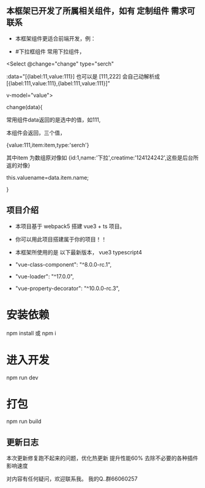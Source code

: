 ## 本框架已开发了所属相关组件，如有 定制组件 需求可联系
- 本框架组件更适合前端开发，例：

- #下拉框组件 常用下拉组件，

 <Select @change="change" type="serch"
 
 :data="[{label:11,value:111}] 也可以是 [111,222] 会自己动解析成[{label:111,value:111},{label:111,value:111}]" 
 
 v-model="value">
 
 </Select>

change(data){

  常用组件data返回的是选中的值，如111,
  
  本组件会返回，三个值，
  
  {value:111,item:item,type:'serch'}
  
  其中item 为数组原对像如 {id:1,name:'下拉',creatime:'124124242',这些是后台所返的对像}

  this.valuename=data.item.name;
  
}

## 项目介绍

- 本项目基于 webpack5 搭建 vue3 + ts 项目。

- 你可以用此项目搭建属于你的项目！！

- 本框架所使用的是 以下最新版本， vue3 typescript4

- "vue-class-component": "^8.0.0-rc.1",

- "vue-loader": "^17.0.0",

- "vue-property-decorator": "^10.0.0-rc.3",

# 安装依赖
npm install 或 npm i

# 进入开发
npm run dev

# 打包
npm run build


## 更新日志

本次更新修复跑不起来的问题，优化热更新 提升性能60%  去除不必要的各种插件影响速度

对内容有任何疑问，欢迎联系我。 我的Q..群66060257

